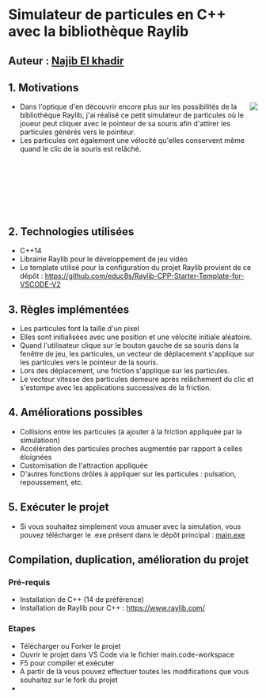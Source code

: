 # Simulateur de particules en C++ avec la bibliothèque Raylib

## Auteur : [Najib El khadir](https://github.com/NajibXY)

## 1. Motivations

<img align="right" src="https://github.com/NajibXY/Particle-Gaggle-using-CPP-and-Raylib/blob/master/assets/particles.gif">

- Dans l'optique d'en découvrir encore plus sur les possibilités de la bibliothèque Raylib, j'ai réalisé ce petit simulateur de particules où le joueur peut cliquer avec le pointeur de sa souris afin d'attirer les particules générés vers le pointeur.
- Les particules ont également une vélocité qu'elles conservent même quand le clic de la souris est relâché.

</br> </br></br> </br></br> </br>
## 2. Technologies utilisées

- C++14
- Librairie Raylib pour le développement de jeu vidéo
- Le template utilisé pour la configuration du projet Raylib provient de ce dépôt : https://github.com/educ8s/Raylib-CPP-Starter-Template-for-VSCODE-V2

## 3. Règles implémentées

- Les particules font la taille d'un pixel
- Elles sont initialisées avec une position et une vélocité initiale aléatoire.
- Quand l'utilisateur clique sur le bouton gauche de sa souris dans la fenêtre de jeu, les particules, un vecteur de déplacement s'applique sur les particules vers le pointeur de la souris.
- Lors des déplacement, une friction s'applique sur les particules.
- Le vecteur vitesse des particules demeure après relâchement du clic et s'estompe avec les applications successives de la friction.
  
## 4. Améliorations possibles

- Collisions entre les particules (à ajouter à la friction appliquée par la simulatioon)
- Accélération des particules proches augmentée par rapport à celles éloignées
- Customisation de l'attraction appliquée
- D'autres fonctions drôles à appliquer sur les particules : pulsation, repoussement, etc.
  
## 5. Exécuter le projet

- Si vous souhaitez simplement vous amuser avec la simulation, vous pouvez télécharger le .exe présent dans le dépôt principal : [main.exe](https://github.com/NajibXY/Particle-Gaggle-using-CPP-and-Raylib/blob/master/main.exe)

## Compilation, duplication, amélioration du projet

### Pré-requis 

- Installation de C++ (14 de préférence)
- Installation de Raylib pour C++ : https://www.raylib.com/

### Etapes

- Télécharger ou Forker le projet
- Ouvrir le projet dans VS Code via le fichier main.code-workspace
- F5 pour compiler et exécuter
- A partir de là vous pouvez effectuer toutes les modifications que vous souhaitez sur le fork du projet
- 

